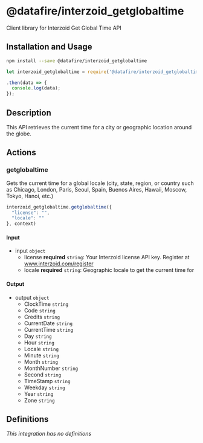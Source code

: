 # @datafire/interzoid_getglobaltime

Client library for Interzoid Get Global Time API

## Installation and Usage
```bash
npm install --save @datafire/interzoid_getglobaltime
```
```js
let interzoid_getglobaltime = require('@datafire/interzoid_getglobaltime').create();

.then(data => {
  console.log(data);
});
```

## Description

This API retrieves the current time for a city or geographic location around the globe.

## Actions

### getglobaltime
Gets the current time for a global locale (city, state, region, or country such as Chicago, London, Paris, Seoul, Spain, Buenos Aires, Hawaii, Moscow, Tokyo, Hanoi, etc.)


```js
interzoid_getglobaltime.getglobaltime({
  "license": "",
  "locale": ""
}, context)
```

#### Input
* input `object`
  * license **required** `string`: Your Interzoid license API key. Register at www.interzoid.com/register
  * locale **required** `string`: Geographic locale to get the current time for

#### Output
* output `object`
  * ClockTime `string`
  * Code `string`
  * Credits `string`
  * CurrentDate `string`
  * CurrentTime `string`
  * Day `string`
  * Hour `string`
  * Locale `string`
  * Minute `string`
  * Month `string`
  * MonthNumber `string`
  * Second `string`
  * TimeStamp `string`
  * Weekday `string`
  * Year `string`
  * Zone `string`



## Definitions

*This integration has no definitions*
